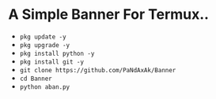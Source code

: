# A Simple Banner For Termux..

- `pkg update -y`
- `pkg upgrade -y`
- `pkg install python -y`
- `pkg install git -y`
- `git clone https://github.com/PaNdAxAk/Banner`
- `cd Banner`
- `python aban.py`
